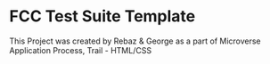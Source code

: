 # FCC Test Suite Template

This Project was created by Rebaz & George as a part of Microverse Application Process, Trail - HTML/CSS
